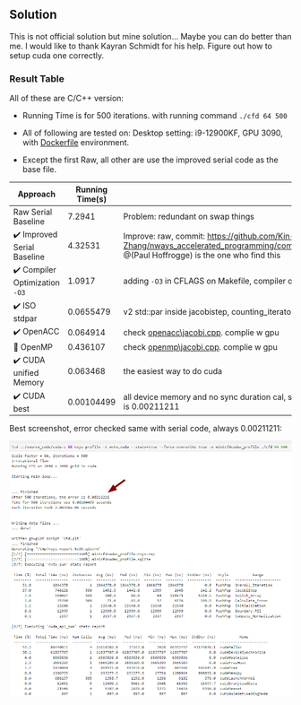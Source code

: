 Solution
---


This is not official solution but mine solution... Maybe you can do better than me. I would like to thank Kayran Schmidt for his help. Figure out how to setup cuda one correctly. 

### Result Table

All of these are C/C++ version:

* Running Time is for 500 iterations. with running command `./cfd 64 500`

* All of following are tested on: Desktop setting: i9-12900KF, GPU 3090, with [Dockerfile](../Dockerfile) environment.

* Except the first Raw, all other are use the improved serial code as the base file.

|  Approach  | Running Time(s) | Description  |
| ---------- | ----------- | ------------ |
| Raw Serial Baseline        | 7.2941    |   Problem: redundant on swap things|
| ✔️ Improved Serial Baseline      | 4.32531    |   Improve: raw, commit: https://github.com/Kin-Zhang/nways_accelerated_programming/commit/9d4139039d5cc0ece32c69aa76440667338e967a, @(Paul Hoffrogge) is the one who find this |
| ✔️ Compiler Optimization `-O3`      | 1.0917    |  adding `-O3` in CFLAGS on Makefile, compiler optimization  |
| ✔️ ISO stdpar     | 0.0655479    |  v2 std::par inside jacobistep, counting_iterator needed for the fastest speed. complie w gpu  |
| ✔️ OpenACC     | 0.064914    |  check [openacc\jacobi.cpp](openacc\jacobi.cpp). complie w gpu  |
| 🔘 OpenMP     | 0.436107    |  check [openmp\jacobi.cpp](openmp\jacobi.cpp). complie w gpu  |
| ✔️ CUDA unified Memory | 0.063468  |  the easiest way to do cuda  |
| ✔️ CUDA best     |  0.00104499  |  all device memory and no sync duration cal, sync at end. error result is correct as serial code: the error is 0.00211211  |

Best screenshot, error checked same with serial code, always 0.00211211:

![cuda_best](../_assets/best.png)